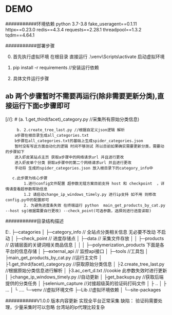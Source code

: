 DEMO
===========================

###########环境依赖
python 3.7-3.8
fake_useragent==0.1.11
httpx==0.23.0
redis==4.3.4
requests==2.28.1
threadpool==1.3.2
tqdm==4.64.1

###########部署步骤

0. 首先执行虚拟环境 在根目录 直接运行 .\venv\Scripts\activate 启动虚拟环境

1. pip install -r requirements //安装运行依赖


3. 具体文件运行步骤

## ab 两个步骤暂时不需要再运行(除非需要更新分类),直接运行下面c步骤即可

[//]: # (a. 1.get_third(facet)_category.py  //采集所有原始分类信息)

         b. 2.create_tree_last.py //根据自定义json逻辑 解析
		a步骤在根目录生成all_categories.txt
		b步骤在all_categories.txt的基础上生成spider_categories.json 
		暂时没有写这方面自动化的逻辑 时间不够测试 所以目前如果确实需要更新分类，需要动的步骤如下
		进入虾皮某站点主页 获取a步骤中的网络请求url 并且进行更改
		进入虾皮单个分类 获取a步骤中的第二个网络请求url 并且进行更改
		手动将 生成的spider_categories.json 放入根目录下的category_info中
		
	   c.此步骤为核心步骤
			1.进行config文件配置 超参数无错方案目前支持 host 和 checkpoint  ，详情请查看超参数帮助信息
			1.2 请启动change_ip_windows_timely.py 进行ip支持 如不用 则修改config.py中的配置即可
			2. 为避免进度条失效 在终端运行 python  main_get_products_by_cat.py --host sg(根据需要自行更改) --check_point(可选参数，选择则进行进度读取)
			

###########目录结构描述

E:.
├─catagories
│ ├─category_info // 全站点分类相关信息 无必要不改动 不启动
│ ├─check_point // 进度存储点
│ ├─data // 采集文件存放
│ │ ├─products // 店铺层面的关键词相关商品信息
│ │ │ ├─polymerization_products 下面是各平台的信息存储 
│ ├─external_api // 监控api接口
│ ├─tools //工具包
│ ├main_get_products_by_cat.py //运行主文件
│ ├1.get_third(facet)_category.py //获取原始分类信息
│ ├2.create_tree_last.py //根据原始分类信息进行解析
│ ├3.ac_cert_d.txt //cookie 此参数失效时进行更新
│ ├change_ip_windows_timely.py //自动更新
│ ├get_backups.py //获取后端提供的分类任务
│ ├selenium_capture //对接超级英的验证码打码文件
│ ├ ..
│ ├ ...
│ └ ....
└─venv //虚拟环境文件
├─Lib //虚拟环境依赖
│ └─site-packages


###########V1.0.0 版本内容更新
实现全平台正常采集 
缺陷：
	验证码需要处理，少量采集时可以忽略
	台湾站的ip代理比较复杂